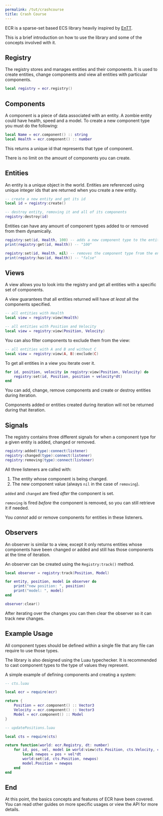 ```yaml
---
permalink: /tut/crashcourse
title: Crash Course
---
```


ECR is a sparse-set based ECS library heavily inspired by
[EnTT](https://github.com/skypjack/entt).

This is a brief introduction on how to use the library and some of the concepts
involved with it.


## Registry

The registry stores and manages entities and their components. It is used to
create entities, change components and view all entities with particular
components.

```lua
local registry = ecr.registry()
```

## Components

A component is a piece of data associated with an entity. A zombie entity could
have health, speed and a model. To create a new component type you must do the
following:

```lua
local Name = ecr.component() :: string
local Health = ecr.component() :: number
```

This returns a unique id that represents that type of component.

There is no limit on the amount of components you can create.

## Entities

An entity is a unique object in the world. Entities are referenced using unique
integer ids that are returned when you create a new entity.

```lua
-- create a new entity and get its id
local id = registry:create()

-- destroy entity, removing it and all of its components
registry:destroy(id)
```

Entities can have any amount of component types added to or removed from them
dynamically.

```lua
registry:set(id, Health, 100) -- adds a new component type to the entity with a value of 100
print(registry:get(id, Health)) -- "100"

registry:set(id, Health, nil) -- removes the component type from the entity
print(registry:has(id, Health)) -- "false" 
```

## Views

A view allows you to look into the registry and get all entities with a specific
set of components.

A view guarantees that all entities returned will have *at least* all the
components specified.

```lua
-- all entities with Health
local view = registry:view(Health)

-- all entities with Position and Velocity
local view = registry:view(Position, Velocity)
```

You can also filter components to exclude them from the view:

```lua
-- all entities with A and B and without C
local view = registry:view(A, B):exclude(C)
```

To get all entities in a view you iterate over it.

```lua
for id, position, velocity in registry:view(Position, Velocity) do
    registry:set(id, Position, position + velocity*dt)
end
```

You can add, change, remove components and create or destroy entities during
iteration.

Components added or entities created during iteration will not be returned
during that iteration.

## Signals

The registry contains three different signals for when a component type for a
given entity is added, changed or removed.

```lua
registry:added(type):connect(listener)
registry:changed(type):connect(listener)
registry:removing(type):connect(listener)
```

All three listeners are called with:

1. The entity whose component is being changed.
2. The new component value (always `nil` in the case of `removing`).

`added` and `changed` are fired *after* the component is set.

`removing` is fired *before* the component is removed, so you can still retrieve
it if needed.

You *cannot* add or remove components for entities in these listeners.

## Observers

An observer is similar to a view, except it only returns entities whose
components have been changed or added and still has those components at the time
of iteration.

An observer can be created using the `Registry:track()` method.

```lua
local observer = registry:track(Position, Model)

for entity, position, model in observer do
    print("new position: ", position)
    print("model: ", model)
end

observer:clear()
```

After iterating over the changes you can then clear the observer so it can track
new changes.

## Example Usage

All component types should be defined within a single file that any file can
require to use those types.

The library is also designed using the Luau typechecker. It is recommended
to cast component types to the type of values they represent.

A simple example of defining components and creating a system:

```lua
-- cts.luau

local ecr = require(ecr)

return {
    Position = ecr.component() :: Vector3
    Velocity = ecr.component() :: Vector3
    Model = ecr.component() :: Model
}
```

```lua
-- updatePositions.luau

local cts = require(cts)

return function(world: ecr.Registry, dt: number)
    for id, pos, vel, model in world:view(cts.Position, cts.Velocity, cts.Model) do
        local newpos = pos + vel*dt
        world:set(id, cts.Position, newpos)
        model.Position = newpos
    end
end
```

## End

At this point, the basics concepts and features of ECR have been covered.
You can read other guides on more specific usages or view the API for more
details.
